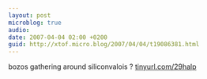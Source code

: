 ```yaml
---
layout: post
microblog: true
audio: 
date: 2007-04-04 02:00 +0200
guid: http://xtof.micro.blog/2007/04/04/t19086381.html
---
```

bozos gathering around siliconvalois ? [tinyurl.com/29halp](http://tinyurl.com/29halp)
